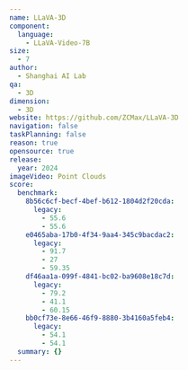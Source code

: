 ```yaml
---
name: LLaVA-3D
component:
  language:
    - LLaVA-Video-7B
size:
  - 7
author:
  - Shanghai AI Lab
qa:
  - 3D
dimension:
  - 3D
website: https://github.com/ZCMax/LLaVA-3D
navigation: false
taskPlanning: false
reason: true
opensource: true
release:
  year: 2024
imageVideo: Point Clouds
score:
  benchmark:
    8b56c6cf-becf-4bef-b612-1804d2f20cda:
      legacy:
        - 55.6
        - 55.6
    e0465aba-17b0-4f34-9aa4-345c9bacdac2:
      legacy:
        - 91.7
        - 27
        - 59.35
    df46aa1a-099f-4841-bc02-ba9608e18c7d:
      legacy:
        - 79.2
        - 41.1
        - 60.15
    bb0cf73e-8e66-46f9-8880-3b4160a5feb4:
      legacy:
        - 54.1
        - 54.1
  summary: {}
---
```

